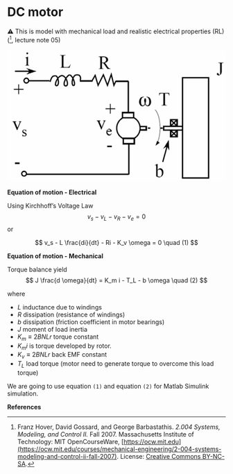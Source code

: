 # DC motor 
:warning: This is model with mechanical load and realistic electrical properties (RL) ([^ref1], lecture note 05)

![dc motor model](../images/dc-p9-64.png)

**Equation of motion - Electrical**

Using Kirchhoff’s Voltage Law
$$
v_s - v_L - v_R - v_e = 0
$$
or

$$
v_s - L \frac{di}{dt} - Ri - K_v \omega = 0 \quad (1)
$$

**Equation of motion - Mechanical**

Torque balance yield
$$
J \frac{d \omega}{dt} = K_m i - T_L - b \omega \quad (2)
$$

where
- $L$ inductance due to windings
- $R$ dissipation (resistance of windings)
- $b$ dissipation (friction coefficient in motor bearings)
- $J$ moment of load inertia
- $K_m \equiv 2BNLr$ torque constant
- $K_m i$ is torque developed by rotor.
- $K_v \equiv 2BNLr$ back EMF constant
- $T_L$ load torque (motor need to generate torque to overcome this load torque)

We are going to use equation `(1)` and equation `(2)` for Matlab Simulink simulation.


**References**

[^ref1]: Franz Hover, David Gossard, and George Barbastathis. *2.004 Systems, Modeling, and Control II.* Fall 2007. Massachusetts Institute of Technology: MIT OpenCourseWare, [https://ocw.mit.edu](https://ocw.mit.edu/courses/mechanical-engineering/2-004-systems-modeling-and-control-ii-fall-2007). License: [Creative Commons BY-NC-SA](https://creativecommons.org/licenses/by-nc-sa/4.0/).
